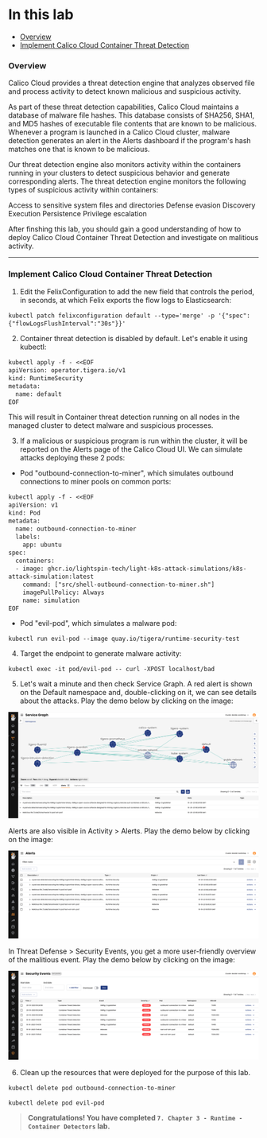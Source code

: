 # In this lab

* [Overview](https://github.com/tigera-cs/Kubernetes-and-Container-Security-Instructor-Led-Workshop/blob/main/7.%20Chapter%203%20-%20Runtime%20-%20Container%20Detectors/container_detectors.md#overview)
* [Implement Calico Cloud Container Threat Detection](https://github.com/tigera-cs/Kubernetes-and-Container-Security-Instructor-Led-Workshop/blob/main/7.%20Chapter%203%20-%20Runtime%20-%20Container%20Detectors/container_detectors.md#implement-calico-cloud-container-threat-detection)



### Overview

Calico Cloud provides a threat detection engine that analyzes observed file and process activity to detect known malicious and suspicious activity.

As part of these threat detection capabilities, Calico Cloud maintains a database of malware file hashes. This database consists of SHA256, SHA1, and MD5 hashes of executable file contents that are known to be malicious. Whenever a program is launched in a Calico Cloud cluster, malware detection generates an alert in the Alerts dashboard if the program's hash matches one that is known to be malicious.

Our threat detection engine also monitors activity within the containers running in your clusters to detect suspicious behavior and generate corresponding alerts. The threat detection engine monitors the following types of suspicious activity within containers:

Access to sensitive system files and directories
Defense evasion
Discovery
Execution
Persistence
Privilege escalation


After finshing this lab, you should gain a good understanding of how to deploy Calico Cloud Container Threat Detection and investigate on malitious activity.

______________________________________________________________________________________________________________________________________________________________________

### Implement Calico Cloud Container Threat Detection

1. Edit the FelixConfiguration to add the new field that controls the period, in seconds, at which Felix exports the flow logs to Elasticsearch:
 
```
kubectl patch felixconfiguration default --type='merge' -p '{"spec":{"flowLogsFlushInterval":"30s"}}'
```

2. Container threat detection is disabled by default. Let's enable it using kubectl:

```
kubectl apply -f - <<EOF
apiVersion: operator.tigera.io/v1
kind: RuntimeSecurity
metadata:
  name: default
EOF
```

This will result in Container threat detection running on all nodes in the managed cluster to detect malware and suspicious processes.


3. If a malicious or suspicious program is run within the cluster, it will be reported on the Alerts page of the Calico Cloud UI. We can simulate attacks deploying these 2 pods:

- Pod "outbound-connection-to-miner", which simulates outbound connections to miner pools on common ports:

```
kubectl apply -f - <<EOF
apiVersion: v1
kind: Pod
metadata:
  name: outbound-connection-to-miner
  labels:
    app: ubuntu
spec:
  containers:
  - image: ghcr.io/lightspin-tech/light-k8s-attack-simulations/k8s-attack-simulation:latest
    command: ["src/shell-outbound-connection-to-miner.sh"]
    imagePullPolicy: Always
    name: simulation
EOF
```

- Pod "evil-pod", which simulates a malware pod:

```
kubectl run evil-pod --image quay.io/tigera/runtime-security-test
```

4. Target the endpoint to generate malware activity:

```
kubectl exec -it pod/evil-pod -- curl -XPOST localhost/bad
```
5. Let's wait a minute and then check Service Graph. A red alert is shown on the Default namespace and, double-clicking on it, we can see details about the attacks. Play the demo below by clicking on the image:

[![Service Graph Simulation](https://github.com/tigera-cs/Kubernetes-and-Container-Security-Instructor-Led-Workshop/blob/main/7.%20Chapter%203%20-%20Runtime%20-%20Container%20Detectors/Screenshot%202023-10-20%20at%2009.36.40.png)](https://app.arcade.software/share/CD8sOEot4tj3bZXUzsVd)

Alerts are also visible in Activity > Alerts. Play the demo below by clicking on the image:

[![Activity > Alerts Simulation](https://github.com/tigera-cs/Kubernetes-and-Container-Security-Instructor-Led-Workshop/blob/main/7.%20Chapter%203%20-%20Runtime%20-%20Container%20Detectors/Alerts.png)](https://app.arcade.software/share/6mmVE7eGn48uBzffAom6)

In Threat Defense > Security Events, you get a more user-friendly overview of the malitious event. Play the demo below by clicking on the image:

[![Security Events Simulation](https://github.com/tigera-cs/Kubernetes-and-Container-Security-Instructor-Led-Workshop/blob/main/7.%20Chapter%203%20-%20Runtime%20-%20Container%20Detectors/Security_events.png)](https://app.arcade.software/share/Eeg8MUG9Xzb8YKQldTtu)

6. Clean up the resources that were deployed for the purpose of this lab.

```
kubectl delete pod outbound-connection-to-miner
```

```
kubectl delete pod evil-pod
```

> **Congratulations! You have completed `7. Chapter 3 - Runtime - Container Detectors` lab.**